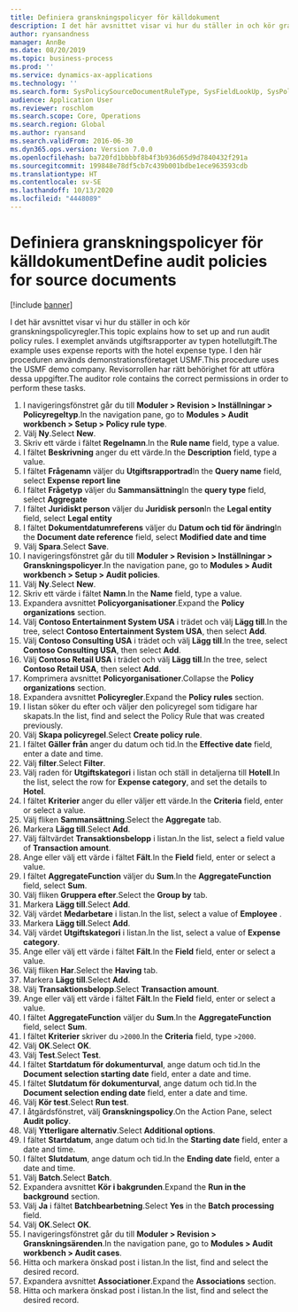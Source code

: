 ```yaml
---
title: Definiera granskningspolicyer för källdokument
description: I det här avsnittet visar vi hur du ställer in och kör granskningspolicyregler.
author: ryansandness
manager: AnnBe
ms.date: 08/20/2019
ms.topic: business-process
ms.prod: ''
ms.service: dynamics-ax-applications
ms.technology: ''
ms.search.form: SysPolicySourceDocumentRuleType, SysFieldLookUp, SysPolicyListPage, SysPolicy, AuditPolicyRule, SysQueryForm, SysQueryFieldLookUp, AuditPolicyDateSelection, AuditPolicyAdditionalOption, BatchJob, CaseDetail
audience: Application User
ms.reviewer: roschlom
ms.search.scope: Core, Operations
ms.search.region: Global
ms.author: ryansand
ms.search.validFrom: 2016-06-30
ms.dyn365.ops.version: Version 7.0.0
ms.openlocfilehash: ba720fd1bbbbf8b4f3b936d65d9d7840432f291a
ms.sourcegitcommit: 199848e78df5cb7c439b001bdbe1ece963593cdb
ms.translationtype: HT
ms.contentlocale: sv-SE
ms.lasthandoff: 10/13/2020
ms.locfileid: "4448089"
---
```

# <a name="define-audit-policies-for-source-documents"></a><span data-ttu-id="99a66-103">Definiera granskningspolicyer för källdokument</span><span class="sxs-lookup"><span data-stu-id="99a66-103">Define audit policies for source documents</span></span>

[!include [banner](../../includes/banner.md)]

<span data-ttu-id="99a66-104">I det här avsnittet visar vi hur du ställer in och kör granskningspolicyregler.</span><span class="sxs-lookup"><span data-stu-id="99a66-104">This topic explains how to set up and run audit policy rules.</span></span> <span data-ttu-id="99a66-105">I exemplet används utgiftsrapporter av typen hotellutgift.</span><span class="sxs-lookup"><span data-stu-id="99a66-105">The example uses expense reports with the hotel expense type.</span></span> <span data-ttu-id="99a66-106">I den här proceduren används demonstrationsföretaget USMF.</span><span class="sxs-lookup"><span data-stu-id="99a66-106">This procedure uses the USMF demo company.</span></span> <span data-ttu-id="99a66-107">Revisorrollen har rätt behörighet för att utföra dessa uppgifter.</span><span class="sxs-lookup"><span data-stu-id="99a66-107">The auditor role contains the correct permissions in order to perform these tasks.</span></span>

1. <span data-ttu-id="99a66-108">I navigeringsfönstret går du till **Moduler > Revision > Inställningar > Policyregeltyp**.</span><span class="sxs-lookup"><span data-stu-id="99a66-108">In the navigation pane, go to **Modules > Audit workbench > Setup > Policy rule type**.</span></span>
2. <span data-ttu-id="99a66-109">Välj **Ny**.</span><span class="sxs-lookup"><span data-stu-id="99a66-109">Select **New**.</span></span>
3. <span data-ttu-id="99a66-110">Skriv ett värde i fältet **Regelnamn**.</span><span class="sxs-lookup"><span data-stu-id="99a66-110">In the **Rule name** field, type a value.</span></span>
4. <span data-ttu-id="99a66-111">I fältet **Beskrivning** anger du ett värde.</span><span class="sxs-lookup"><span data-stu-id="99a66-111">In the **Description** field, type a value.</span></span>
5. <span data-ttu-id="99a66-112">I fältet **Frågenamn** väljer du **Utgiftsrapportrad**</span><span class="sxs-lookup"><span data-stu-id="99a66-112">In the **Query name** field, select **Expense report line**</span></span>
6. <span data-ttu-id="99a66-113">I fältet **Frågetyp** väljer du **Sammansättning**</span><span class="sxs-lookup"><span data-stu-id="99a66-113">In the **query type** field, select **Aggregate**</span></span>
7. <span data-ttu-id="99a66-114">I fältet **Juridiskt person** väljer du **Juridisk person**</span><span class="sxs-lookup"><span data-stu-id="99a66-114">In the **Legal entity** field, select **Legal entity**</span></span>
8. <span data-ttu-id="99a66-115">I fältet **Dokumentdatumreferens** väljer du **Datum och tid för ändring**</span><span class="sxs-lookup"><span data-stu-id="99a66-115">In the **Document date reference** field, select **Modified date and time**</span></span>
9. <span data-ttu-id="99a66-116">Välj **Spara**.</span><span class="sxs-lookup"><span data-stu-id="99a66-116">Select **Save**.</span></span>
10. <span data-ttu-id="99a66-117">I navigeringsfönstret går du till **Moduler > Revision > Inställningar > Granskningspolicyer**.</span><span class="sxs-lookup"><span data-stu-id="99a66-117">In the navigation pane, go to **Modules > Audit workbench > Setup > Audit policies**.</span></span>
11. <span data-ttu-id="99a66-118">Välj **Ny**.</span><span class="sxs-lookup"><span data-stu-id="99a66-118">Select **New**.</span></span>
12. <span data-ttu-id="99a66-119">Skriv ett värde i fältet **Namn**.</span><span class="sxs-lookup"><span data-stu-id="99a66-119">In the **Name** field, type a value.</span></span>
13. <span data-ttu-id="99a66-120">Expandera avsnittet **Policyorganisationer**.</span><span class="sxs-lookup"><span data-stu-id="99a66-120">Expand the **Policy organizations** section.</span></span>
14. <span data-ttu-id="99a66-121">Välj **Contoso Entertainment System USA** i trädet och välj **Lägg till**.</span><span class="sxs-lookup"><span data-stu-id="99a66-121">In the tree, select **Contoso Entertainment System USA**, then select **Add**.</span></span>
15. <span data-ttu-id="99a66-122">Välj **Contoso Consulting USA** i trädet och välj **Lägg till**.</span><span class="sxs-lookup"><span data-stu-id="99a66-122">In the tree, select **Contoso Consulting USA**, then select **Add**.</span></span>
16. <span data-ttu-id="99a66-123">Välj **Contoso Retail USA** i trädet och välj **Lägg till**.</span><span class="sxs-lookup"><span data-stu-id="99a66-123">In the tree, select **Contoso Retail USA**, then select **Add**.</span></span>
17. <span data-ttu-id="99a66-124">Komprimera avsnittet **Policyorganisationer**.</span><span class="sxs-lookup"><span data-stu-id="99a66-124">Collapse the **Policy organizations** section.</span></span>
18. <span data-ttu-id="99a66-125">Expandera avsnittet **Policyregler**.</span><span class="sxs-lookup"><span data-stu-id="99a66-125">Expand the **Policy rules** section.</span></span>
19. <span data-ttu-id="99a66-126">I listan söker du efter och väljer den policyregel som tidigare har skapats.</span><span class="sxs-lookup"><span data-stu-id="99a66-126">In the list, find and select the Policy Rule that was created previously.</span></span>
20. <span data-ttu-id="99a66-127">Välj **Skapa policyregel**.</span><span class="sxs-lookup"><span data-stu-id="99a66-127">Select **Create policy rule**.</span></span>
21. <span data-ttu-id="99a66-128">I fältet **Gäller från** anger du datum och tid.</span><span class="sxs-lookup"><span data-stu-id="99a66-128">In the **Effective date** field, enter a date and time.</span></span>
22. <span data-ttu-id="99a66-129">Välj **filter**.</span><span class="sxs-lookup"><span data-stu-id="99a66-129">Select **Filter**.</span></span>
23. <span data-ttu-id="99a66-130">Välj raden för **Utgiftskategori** i listan och ställ in detaljerna till **Hotell**.</span><span class="sxs-lookup"><span data-stu-id="99a66-130">In the list, select the row for **Expense category**, and set the details to **Hotel**.</span></span>
24. <span data-ttu-id="99a66-131">I fältet **Kriterier** anger du eller väljer ett värde.</span><span class="sxs-lookup"><span data-stu-id="99a66-131">In the **Criteria** field, enter or select a value.</span></span>
25. <span data-ttu-id="99a66-132">Välj fliken **Sammansättning**.</span><span class="sxs-lookup"><span data-stu-id="99a66-132">Select the **Aggregate** tab.</span></span>
26. <span data-ttu-id="99a66-133">Markera **Lägg till**.</span><span class="sxs-lookup"><span data-stu-id="99a66-133">Select **Add**.</span></span>
27. <span data-ttu-id="99a66-134">Välj fältvärdet **Transaktionsbelopp** i listan.</span><span class="sxs-lookup"><span data-stu-id="99a66-134">In the list, select a field value of **Transaction amount**.</span></span>
28. <span data-ttu-id="99a66-135">Ange eller välj ett värde i fältet **Fält**.</span><span class="sxs-lookup"><span data-stu-id="99a66-135">In the **Field** field, enter or select a value.</span></span>
29. <span data-ttu-id="99a66-136">I fältet **AggregateFunction** väljer du **Sum**.</span><span class="sxs-lookup"><span data-stu-id="99a66-136">In the **AggregateFunction** field, select **Sum**.</span></span>
30. <span data-ttu-id="99a66-137">Välj fliken **Gruppera efter**.</span><span class="sxs-lookup"><span data-stu-id="99a66-137">Select the **Group by** tab.</span></span>
31. <span data-ttu-id="99a66-138">Markera **Lägg till**.</span><span class="sxs-lookup"><span data-stu-id="99a66-138">Select **Add**.</span></span>
32. <span data-ttu-id="99a66-139">Välj värdet **Medarbetare** i listan.</span><span class="sxs-lookup"><span data-stu-id="99a66-139">In the list, select a value of **Employee** .</span></span>
33. <span data-ttu-id="99a66-140">Markera **Lägg till**.</span><span class="sxs-lookup"><span data-stu-id="99a66-140">Select **Add**.</span></span>
34. <span data-ttu-id="99a66-141">Välj värdet **Utgiftskategori** i listan.</span><span class="sxs-lookup"><span data-stu-id="99a66-141">In the list, select a value of **Expense category**.</span></span>
35. <span data-ttu-id="99a66-142">Ange eller välj ett värde i fältet **Fält**.</span><span class="sxs-lookup"><span data-stu-id="99a66-142">In the **Field** field, enter or select a value.</span></span>
36. <span data-ttu-id="99a66-143">Välj fliken **Har**.</span><span class="sxs-lookup"><span data-stu-id="99a66-143">Select the **Having** tab.</span></span>
37. <span data-ttu-id="99a66-144">Markera **Lägg till**.</span><span class="sxs-lookup"><span data-stu-id="99a66-144">Select **Add**.</span></span>
38. <span data-ttu-id="99a66-145">Välj **Transaktionsbelopp**.</span><span class="sxs-lookup"><span data-stu-id="99a66-145">Select **Transaction amount**.</span></span>
39. <span data-ttu-id="99a66-146">Ange eller välj ett värde i fältet **Fält**.</span><span class="sxs-lookup"><span data-stu-id="99a66-146">In the **Field** field, enter or select a value.</span></span>
40. <span data-ttu-id="99a66-147">I fältet **AggregateFunction** väljer du **Sum**.</span><span class="sxs-lookup"><span data-stu-id="99a66-147">In the **AggregateFunction** field, select **Sum**.</span></span>
41. <span data-ttu-id="99a66-148">I fältet **Kriterier** skriver du `>2000`.</span><span class="sxs-lookup"><span data-stu-id="99a66-148">In the **Criteria** field, type `>2000`.</span></span>
42. <span data-ttu-id="99a66-149">Välj **OK**.</span><span class="sxs-lookup"><span data-stu-id="99a66-149">Select **OK**.</span></span>
43. <span data-ttu-id="99a66-150">Välj **Test**.</span><span class="sxs-lookup"><span data-stu-id="99a66-150">Select **Test**.</span></span>
44. <span data-ttu-id="99a66-151">I fältet **Startdatum för dokumenturval**, ange datum och tid.</span><span class="sxs-lookup"><span data-stu-id="99a66-151">In the **Document selection starting date** field, enter a date and time.</span></span>
45. <span data-ttu-id="99a66-152">I fältet **Slutdatum för dokumenturval**, ange datum och tid.</span><span class="sxs-lookup"><span data-stu-id="99a66-152">In the **Document selection ending date** field, enter a date and time.</span></span>
46. <span data-ttu-id="99a66-153">Välj **Kör test**.</span><span class="sxs-lookup"><span data-stu-id="99a66-153">Select **Run test**.</span></span>
47. <span data-ttu-id="99a66-154">I åtgärdsfönstret, välj **Granskningspolicy**.</span><span class="sxs-lookup"><span data-stu-id="99a66-154">On the Action Pane, select **Audit policy**.</span></span>
48. <span data-ttu-id="99a66-155">Välj **Ytterligare alternativ**.</span><span class="sxs-lookup"><span data-stu-id="99a66-155">Select **Additional options**.</span></span>
49. <span data-ttu-id="99a66-156">I fältet **Startdatum**, ange datum och tid.</span><span class="sxs-lookup"><span data-stu-id="99a66-156">In the **Starting date** field, enter a date and time.</span></span>
50. <span data-ttu-id="99a66-157">I fältet **Slutdatum**, ange datum och tid.</span><span class="sxs-lookup"><span data-stu-id="99a66-157">In the **Ending date** field, enter a date and time.</span></span>
51. <span data-ttu-id="99a66-158">Välj **Batch**.</span><span class="sxs-lookup"><span data-stu-id="99a66-158">Select **Batch**.</span></span>
52. <span data-ttu-id="99a66-159">Expandera avsnittet **Kör i bakgrunden**.</span><span class="sxs-lookup"><span data-stu-id="99a66-159">Expand the **Run in the background** section.</span></span>
53. <span data-ttu-id="99a66-160">Välj **Ja** i fältet **Batchbearbetning**.</span><span class="sxs-lookup"><span data-stu-id="99a66-160">Select **Yes** in the **Batch processing** field.</span></span>
54. <span data-ttu-id="99a66-161">Välj **OK**.</span><span class="sxs-lookup"><span data-stu-id="99a66-161">Select **OK**.</span></span>
55. <span data-ttu-id="99a66-162">I navigeringsfönstret går du till **Moduler > Revision > Granskningsärenden**.</span><span class="sxs-lookup"><span data-stu-id="99a66-162">In the navigation pane, go to **Modules > Audit workbench > Audit cases**.</span></span>
56. <span data-ttu-id="99a66-163">Hitta och markera önskad post i listan.</span><span class="sxs-lookup"><span data-stu-id="99a66-163">In the list, find and select the desired record.</span></span>
57. <span data-ttu-id="99a66-164">Expandera avsnittet **Associationer**.</span><span class="sxs-lookup"><span data-stu-id="99a66-164">Expand the **Associations** section.</span></span>
58. <span data-ttu-id="99a66-165">Hitta och markera önskad post i listan.</span><span class="sxs-lookup"><span data-stu-id="99a66-165">In the list, find and select the desired record.</span></span>

